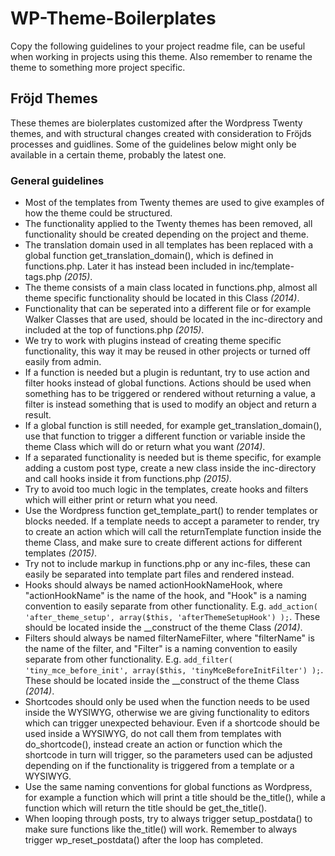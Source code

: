 # WP-Theme-Boilerplates

Copy the following guidelines to your project readme file, can be useful when working in projects using this theme. Also remember to rename the theme to something more project specific.


## Fröjd Themes
These themes are biolerplates customized after the Wordpress Twenty themes, and with structural changes created with consideration to Fröjds processes and guidlines. Some of the guidelines below might only be available in a certain theme, probably the latest one.

### General guidelines
- Most of the templates from Twenty themes are used to give examples of how the theme could be structured.
- The functionality applied to the Twenty themes has been removed, all functionality should be created depending on the project and theme.
- The translation domain used in all templates has been replaced with a global function get_translation_domain(), which is defined in functions.php. Later it has instead been included in inc/template-tags.php *(2015)*.
- The theme consists of a main class located in functions.php, almost all theme specific functionality should be located in this Class *(2014)*.
- Functionality that can be seperated into a different file or for example Walker Classes that are used, should be located in the inc-directory and included at the top of functions.php *(2015)*.
- We try to work with plugins instead of creating theme specific functionality, this way it may be reused in other projects or turned off easily from admin.
- If a function is needed but a plugin is reduntant, try to use action and filter hooks instead of global functions. Actions should be used when something has to be triggered or rendered without returning a value, a filter is instead something that is used to modify an object and return a result.
- If a global function is still needed, for example get_translation_domain(), use that function to trigger a different function or variable inside the theme Class which will do or return what you want *(2014)*.
- If a separated functionality is needed but is theme specific, for example adding a custom post type, create a new class inside the inc-directory and call hooks inside it from functions.php *(2015)*.
- Try to avoid too much logic in the templates, create hooks and filters which will either print or return what you need.
- Use the Wordpress function get_template_part() to render templates or blocks needed. If a template needs to accept a parameter to render, try to create an action which will call the returnTemplate function inside the theme Class, and make sure to create different actions for different templates *(2015)*.
- Try not to include markup in functions.php or any inc-files, these can easily be separated into template part files and rendered instead.
- Hooks should always be named actionHookNameHook, where "actionHookName" is the name of the hook, and "Hook" is a naming convention to easily separate from other functionality. E.g. `add_action( 'after_theme_setup', array($this, 'afterThemeSetupHook') );`. These should be located inside the __construct of the theme Class *(2014)*.
- Filters should always be named filterNameFilter, where "filterName" is the name of the filter, and "Filter" is a naming convention to easily separate from other functionality. E.g. `add_filter( 'tiny_mce_before_init', array($this, 'tinyMceBeforeInitFilter') );`. These should be located inside the __construct of the theme Class *(2014)*.
- Shortcodes should only be used when the function needs to be used inside the WYSIWYG, otherwise we are giving functionality to editors which can trigger unexpected behaviour. Even if a shortcode should be used inside a WYSIWYG, do not call them from templates with do_shortcode(), instead create an action or function which the shortcode in turn will trigger, so the parameters used can be adjusted depending on if the functionality is triggered from a template or a WYSIWYG.
- Use the same naming conventions for global functions as Wordpress, for example a function which will print a title should be the_title(), while a function which will return the title should be get_the_title().
- When looping through posts, try to always trigger setup_postdata() to make sure functions like the_title() will work. Remember to always trigger wp_reset_postdata() after the loop has completed.